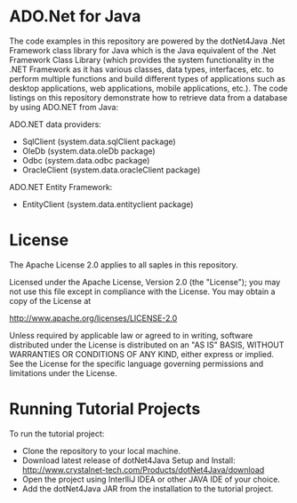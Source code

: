 # ADO.Net for Java
The code examples in this repository are powered by the dotNet4Java .Net Framework class library for Java which is the Java equivalent of the .Net Framework Class Library (which provides the system functionality in the .NET Framework as it has various classes, data types, interfaces, etc. to perform multiple functions and build different types of applications such as desktop applications, web applications, mobile applications, etc.).
The code listings on this repository demonstrate how to retrieve data from a database by using ADO.NET from Java:

ADO.NET data providers:
* SqlClient (system.data.sqlClient package)
* OleDb (system.data.oleDb package)
* Odbc (system.data.odbc package)
* OracleClient (system.data.oracleClient package)

ADO.NET Entity Framework:
* EntityClient (system.data.entityclient package)

# License
The Apache License 2.0 applies to all saples in this repository.

Licensed under the Apache License, Version 2.0 (the "License"); you may not use this file except in compliance with the License. You may obtain a copy of the License at

  http://www.apache.org/licenses/LICENSE-2.0
  
Unless required by applicable law or agreed to in writing, software distributed under the License is distributed on an "AS IS" BASIS, WITHOUT WARRANTIES OR CONDITIONS OF ANY KIND, either express or implied. See the License for the specific language governing permissions and limitations under the License.

# Running Tutorial Projects
To run the tutorial project:
* Clone the repository to your local machine.
* Download latest release of dotNet4Java Setup and Install: http://www.crystalnet-tech.com/Products/dotNet4Java/download
* Open the project using InterlliJ IDEA or other JAVA IDE of your choice.
* Add the dotNet4Java JAR from the installation to the tutorial project.
